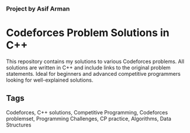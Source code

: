 ### Project by Asif Arman

# Codeforces Problem Solutions in C++

This repository contains my solutions to various Codeforces problems. All solutions are written in C++ and include links to the original problem statements. 
Ideal for beginners and advanced competitive programmers looking for well-explained solutions.

## Tags
Codeforces, C++ solutions, Competitive Programming, Codeforces problemset, Programming Challenges, CP practice, Algorithms, Data Structures
